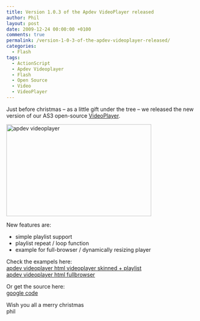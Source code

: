 ```yaml
---
title: Version 1.0.3 of the Apdev VideoPlayer released
author: Phil
layout: post
date: 2009-12-24 00:00:00 +0100
comments: true
permalink: /version-1-0-3-of-the-apdev-videoplayer-released/
categories:
  - Flash
tags:
  - ActionScript
  - Apdev Videoplayer
  - Flash
  - Open Source
  - Video
  - VideoPlayer
---
```

Just before christmas &#8211; as a little gift under the tree &#8211; we released the new version of our AS3 open-source [VideoPlayer][1].

[<img src="/images/2009/12/apdevplayer.jpg" alt="apdev videoplayer" title="apdev videoplayer" width="380" height="240" class="alignnone size-full wp-image-756" />][2]

<!--more-->

New features are:

*   simple playlist support
*   playlist repeat / loop function
*   example for full-browser / dynamically resizing player

Check the exampels here:  
[apdev videoplayer html videoplayer skinned + playlist][2]  
[apdev videoplayer html fullbrowser][3]

Or get the source here:  
[google code][1]

Wish you all a merry christmas  
phil



 [1]: http://code.google.com/p/apdev-videoplayer/
 [2]: /examples/apdev_videoplayer/htmlvideo_skinned.html
 [3]: /examples/apdev_videoplayer/htmlvideo_fullbrowser.html